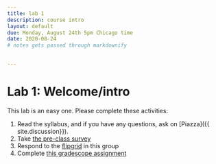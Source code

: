 ```yaml
---
title: lab 1
description: course intro
layout: default
due: Monday, August 24th 5pm Chicago time
date: 2020-08-24
# notes gets passed through markdownify

 
---
```


# Lab 1: Welcome/intro

This lab is an easy one. Please complete these activities:

1. Read the syllabus, and if you have any questions, ask on [Piazza]({{ site.discussion}}).
1. Take [the pre-class survey](https://forms.gle/SvDr1wyDyUvFLdcL9)
2. Respond to the
   [flipgrid](https://flipgrid.com/uiccs361f20) in this group
3. Complete [this gradescope assignment](https://www.gradescope.com/courses/149010/assignments/582947)